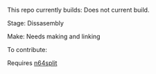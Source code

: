 
This repo currently builds: Does not current build.

Stage: Dissasembly

Make: Needs making and linking

To contribute:

Requires [n64split](https://github.com/queueRAM/sm64tools)

